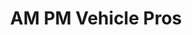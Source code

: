 ---
title: "AM PM Vehicle Pros"
url: /lufkin/am-pm-vehicle-pros-south-chestnut-street/
shop: car
---